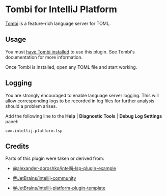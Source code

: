 # Tombi for IntelliJ Platform

<!-- Plugin description -->
[Tombi][1] is a feature-rich language server for TOML.


## Usage

You must [have Tombi installed][2] to use this plugin.
See Tombi's documentation for more information.

Once Tombi is installed, open any TOML file and start working.


## Logging

You are strongly encouraged to enable language server logging.
This will allow corresponding logs to be recorded in log files
for further analysis should a problem arises.

Add the following line to the <b>Help</b> |
<b>Diagnostic Tools</b> | <b>Debug Log Settings</b> panel:

```text
com.intellij.platform.lsp
```


  [1]: https://tombi-toml.github.io/tombi
  [2]: https://tombi-toml.github.io/tombi/docs/installation
<!-- Plugin description end -->


## Credits

Parts of this plugin were taken or derived from:

* [@alexander-doroshko/intellij-lsp-plugin-example][3]
* [@JetBrains/intellij-community][4]
* [@JetBrains/intellij-platform-plugin-template][5]


  [3]: https://github.com/alexander-doroshko/intellij-lsp-plugin-example
  [4]: https://github.com/JetBrains/intellij-community
  [5]: https://github.com/JetBrains/intellij-platform-plugin-template

